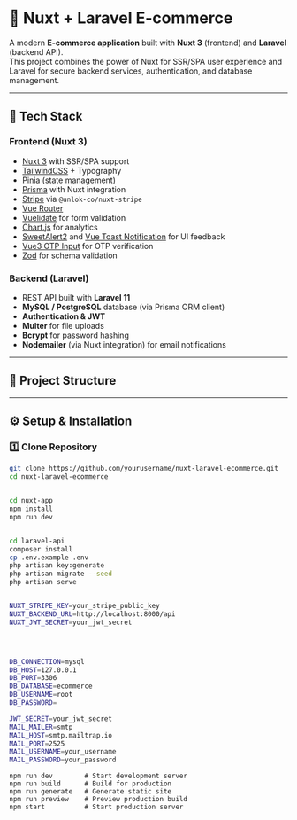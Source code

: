 # 🛒 Nuxt + Laravel E-commerce

A modern **E-commerce application** built with **Nuxt 3** (frontend) and **Laravel** (backend API).  
This project combines the power of Nuxt for SSR/SPA user experience and Laravel for secure backend services, authentication, and database management.

---

## 🚀 Tech Stack

### Frontend (Nuxt 3)

- [Nuxt 3](https://nuxt.com/) with SSR/SPA support
- [TailwindCSS](https://tailwindcss.com/) + Typography
- [Pinia](https://pinia.vuejs.org/) (state management)
- [Prisma](https://www.prisma.io/) with Nuxt integration
- [Stripe](https://stripe.com/) via `@unlok-co/nuxt-stripe`
- [Vue Router](https://router.vuejs.org/)
- [Vuelidate](https://vuelidate-next.netlify.app/) for form validation
- [Chart.js](https://www.chartjs.org/) for analytics
- [SweetAlert2](https://sweetalert2.github.io/) and [Vue Toast Notification](https://vue-toastification.maronato.dev/) for UI feedback
- [Vue3 OTP Input](https://www.npmjs.com/package/vue3-otp-input) for OTP verification
- [Zod](https://zod.dev/) for schema validation

### Backend (Laravel)

- REST API built with **Laravel 11**
- **MySQL / PostgreSQL** database (via Prisma ORM client)
- **Authentication & JWT**
- **Multer** for file uploads
- **Bcrypt** for password hashing
- **Nodemailer** (via Nuxt integration) for email notifications

---

## 📂 Project Structure

---

## ⚙️ Setup & Installation

### 1️⃣ Clone Repository

```bash
git clone https://github.com/yourusername/nuxt-laravel-ecommerce.git
cd nuxt-laravel-ecommerce


cd nuxt-app
npm install
npm run dev


cd laravel-api
composer install
cp .env.example .env
php artisan key:generate
php artisan migrate --seed
php artisan serve


NUXT_STRIPE_KEY=your_stripe_public_key
NUXT_BACKEND_URL=http://localhost:8000/api
NUXT_JWT_SECRET=your_jwt_secret




DB_CONNECTION=mysql
DB_HOST=127.0.0.1
DB_PORT=3306
DB_DATABASE=ecommerce
DB_USERNAME=root
DB_PASSWORD=

JWT_SECRET=your_jwt_secret
MAIL_MAILER=smtp
MAIL_HOST=smtp.mailtrap.io
MAIL_PORT=2525
MAIL_USERNAME=your_username
MAIL_PASSWORD=your_password

```

```
npm run dev        # Start development server
npm run build      # Build for production
npm run generate   # Generate static site
npm run preview    # Preview production build
npm start          # Start production server
```
